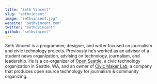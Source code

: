 ```yaml
---
title: "Seth Vincent"
slug: "sethvincent"
image: "sethvincent.jpg"
website: "sethvincent.com"
twitter: "sethdvincent"
github: "sethvincent"
---
```


Seth Vincent is a programmer, designer, and writer focused on journalism and civic technology projects. Previously he’s worked as an advisor of a student news organization, advising on technology, journalism, and leadership. He is a co-organizer of [Open Seattle](http://openseattle.org), a civic technology organization in Seattle, WA, and an owner of [Civic Maker Lab](http://civicmakerlab.com), a company that produces open source technology for journalism & community organizing.